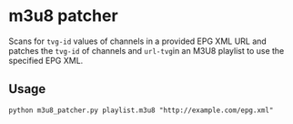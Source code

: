 # m3u8 patcher

Scans for `tvg-id` values of channels in a provided EPG XML URL and patches the `tvg-id` of channels and `url-tvg`in an M3U8 playlist to use the specified EPG XML.

## Usage

```
python m3u8_patcher.py playlist.m3u8 "http://example.com/epg.xml"
```
